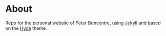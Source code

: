 # About

Repo for the personal website of Peter Bonventre, using [Jekyll](https://jekyllrb.com/) and based on the [Hyde](https://jekyllthemes.io/theme/hyde) theme.
